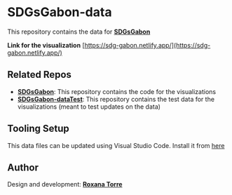 # SDGsGabon-data

This repository contains the data for [__SDGsGabon__](https://github.com/UNDP-Data/SDGsGabon)

__Link for the visualization__
[https://sdg-gabon.netlify.app/](https://sdg-gabon.netlify.app/)

## Related Repos
* [__SDGsGabon__](https://github.com/UNDP-Data/SDGsGabon): This repository contains the code for the visualizations
* [__SDGsGabon-dataTest__](https://github.com/UNDP-Data/SDGsGabon-data): This repository contains the test data for the visualizations (meant to test updates on the data)

## Tooling Setup
This data files can be updated using Visual Studio Code. Install it from [here](https://code.visualstudio.com/)

## Author
Design and development: [**Roxana Torre**](mailto:roxana.torre@undp.org)